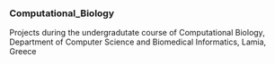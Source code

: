 ### Computational_Biology

Projects during the undergradutate course of Computational Biology, Department of Computer Science and Biomedical Informatics, Lamia, Greece 
